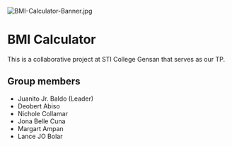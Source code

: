 ![BMI-Calculator-Banner.jpg](https://i.postimg.cc/B6zcShB7/BMI-Calculator-Banner.jpg)

# BMI Calculator

This is a collaborative project at STI College Gensan that serves as our TP.

## Group members

- Juanito Jr. Baldo (Leader)
- Deobert Abiso
- Nichole Collamar
- Jona Belle Cuna
- Margart Ampan
- Lance JO Bolar
